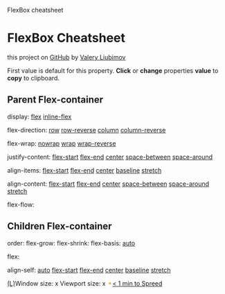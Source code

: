FlexBox cheatsheet

# FlexBox Cheatsheet

this project on [GitHub](https://github.com/vUdav/flexbox-cheatsheet) by [Valery Liubimov](http://vudav.ru/)

First value is default for this property. **Click** or **change** properties **value** to **copy** to clipboard.

## Parent Flex-container

display:  [flex](http://vudav.github.io/flexbox-cheatsheet/#)  [inline-flex](http://vudav.github.io/flexbox-cheatsheet/#)

flex-direction:  [row](http://vudav.github.io/flexbox-cheatsheet/#)  [row-reverse](http://vudav.github.io/flexbox-cheatsheet/#)  [column](http://vudav.github.io/flexbox-cheatsheet/#)  [column-reverse](http://vudav.github.io/flexbox-cheatsheet/#)

flex-wrap:  [nowrap](http://vudav.github.io/flexbox-cheatsheet/#)  [wrap](http://vudav.github.io/flexbox-cheatsheet/#)  [wrap-reverse](http://vudav.github.io/flexbox-cheatsheet/#)

justify-content:  [flex-start](http://vudav.github.io/flexbox-cheatsheet/#)  [flex-end](http://vudav.github.io/flexbox-cheatsheet/#)  [center](http://vudav.github.io/flexbox-cheatsheet/#)  [space-between](http://vudav.github.io/flexbox-cheatsheet/#)  [space-around](http://vudav.github.io/flexbox-cheatsheet/#)

align-items:  [flex-start](http://vudav.github.io/flexbox-cheatsheet/#)  [flex-end](http://vudav.github.io/flexbox-cheatsheet/#)  [center](http://vudav.github.io/flexbox-cheatsheet/#)  [baseline](http://vudav.github.io/flexbox-cheatsheet/#)  [stretch](http://vudav.github.io/flexbox-cheatsheet/#)

align-content:  [flex-start](http://vudav.github.io/flexbox-cheatsheet/#)  [flex-end](http://vudav.github.io/flexbox-cheatsheet/#)  [center](http://vudav.github.io/flexbox-cheatsheet/#)  [space-between](http://vudav.github.io/flexbox-cheatsheet/#)  [space-around](http://vudav.github.io/flexbox-cheatsheet/#)  [stretch](http://vudav.github.io/flexbox-cheatsheet/#)

flex-flow:  [<flex-direction>](http://vudav.github.io/flexbox-cheatsheet/#flex-direction)  [<flex-wrap>](http://vudav.github.io/flexbox-cheatsheet/#flex-wrap)

## Children Flex-container

order:
flex-grow:
flex-shrink:
flex-basis:  [auto](http://vudav.github.io/flexbox-cheatsheet/#)

flex:  [<flex-grow>](http://vudav.github.io/flexbox-cheatsheet/#flex-grow)  [<flex-shrink>](http://vudav.github.io/flexbox-cheatsheet/#flex-shrink)  [<flex-basis>](http://vudav.github.io/flexbox-cheatsheet/#flex-basis)

align-self:  [auto](http://vudav.github.io/flexbox-cheatsheet/#)  [flex-start](http://vudav.github.io/flexbox-cheatsheet/#)  [flex-end](http://vudav.github.io/flexbox-cheatsheet/#)  [center](http://vudav.github.io/flexbox-cheatsheet/#)  [baseline](http://vudav.github.io/flexbox-cheatsheet/#)  [stretch](http://vudav.github.io/flexbox-cheatsheet/#)

[(L)](http://vudav.github.io/flexbox-cheatsheet/#)Window size:  x
Viewport size:  x
![close_icon.png](../_resources/84fc025b2e6ece6f37cfbf5a8c7b496d.png)[< 1 min to Spreed]()